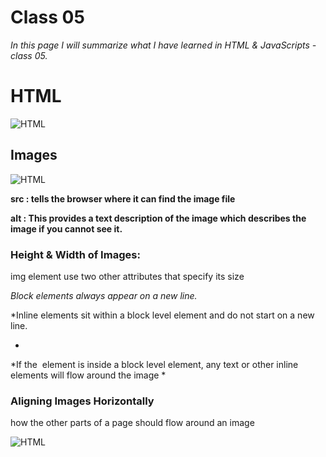 # Class 05
*In this page I will summarize what I have learned in HTML & JavaScripts - class 05.*

# HTML

![HTML](https://static.raymondcamden.com/images/logo-html.png)

## Images


![HTML](https://www.shellblack.com/SFDC/wp-content/uploads/2010/07/Adding-Image-Tag-to-HTML-Email_XXXX.png)


**src : tells the browser where it can find the image file**

**alt : This provides a text description of the image which describes the image if you cannot see it.**

### Height & Width of Images:

img element use two other attributes
that specify its size 

*Block elements always appear on a new line.*

*Inline elements sit within a
block level element and do not
start on a new line.

*

*If the <img> element is inside a
block level element, any text or
other inline elements will flow
around the image *

### Aligning Images Horizontally

 how the other parts of a page should flow around an image
 
 ![HTML](/k.png)

 
 
